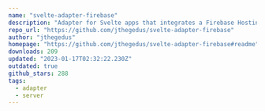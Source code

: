 ```yaml
---
name: "svelte-adapter-firebase"
description: "Adapter for Svelte apps that integrates a Firebase Hosting Website with Cloud Functions or Cloud Run for server side rendering."
repo_url: "https://github.com/jthegedus/svelte-adapter-firebase"
author: "jthegedus"
homepage: "https://github.com/jthegedus/svelte-adapter-firebase#readme"
downloads: 209
updated: "2023-01-17T02:32:22.230Z"
outdated: true
github_stars: 288
tags: 
  - adapter
  - server
---
```

